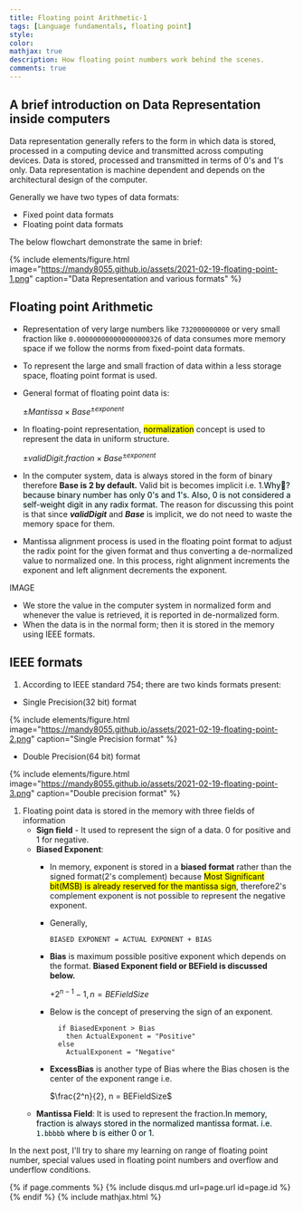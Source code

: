 ```yaml
---
title: Floating point Arithmetic-1
tags: [Language fundamentals, floating point]
style:
color:
mathjax: true
description: How floating point numbers work behind the scenes.
comments: true
---
```


## A brief introduction on Data Representation inside computers

Data representation generally refers to the form in which data is stored, processed in a computing device and transmitted across computing devices. Data is stored, processed and transmitted in terms of 0's and 1's only. Data representation is machine dependent and depends on the architectural design of the computer.

Generally we have two types of data formats:
- Fixed point data formats
- Floating point data formats

The below flowchart demonstrate the same in brief:

{% include elements/figure.html image="https://mandy8055.github.io/assets/2021-02-19-floating-point-1.png" caption="Data Representation and various formats" %}

## Floating point Arithmetic

- Representation of very large numbers like <code>732000000000</code> or very small fraction like <code>0.000000000000000000326</code> of data consumes more memory space if we follow the norms from fixed-point data formats.
- To represent the large and small fraction of data within a less storage space, floating point format is used.
- General format of floating point data is:
  
    $\pm Mantissa \times Base^{\pm exponent}$

- In floating-point representation, <mark style="background-color: yellow">normalization</mark> concept is used to represent the data in uniform structure.

    $\pm validDigit.fraction \times Base^{\pm exponent}$

- In the computer system, data is always stored in the form of binary therefore **Base is 2 by default.** Valid bit is becomes implicit i.e. 1.<mark style="background-color: azure">Why:thinking:?because binary number has only 0's and 1's. Also, 0 is not considered a self-weight digit in any radix format.</mark> The reason for discussing this point is that since _**validDigit**_ and _**Base**_ is implicit, we do not need to waste the memory space for them.
- Mantissa alignment process is used in the floating point format to adjust the radix point for the given format and thus converting a de-normalized value to normalized one. In this process, right alignment increments the exponent and left alignment decrements the exponent.

IMAGE

- We store the value in the computer system in normalized form and whenever the value is retrieved, it is reported in de-normalized form.
- When the data is in the normal form; then it is stored in the memory using IEEE formats.

## IEEE formats

1. According to IEEE standard 754; there are two kinds formats present:
  - Single Precision(32 bit) format

{% include elements/figure.html image="https://mandy8055.github.io/assets/2021-02-19-floating-point-2.png" caption="Single Precision format" %}

  - Double Precision(64 bit) format

{% include elements/figure.html image="https://mandy8055.github.io/assets/2021-02-19-floating-point-3.png" caption="Double precision format" %}

1. Floating point data is stored in the memory with three fields of information
   * **Sign field** - It used to represent the sign of a data. 0 for positive and 1 for negative.
   * **Biased Exponent**:
      *  In memory, exponent is stored in a **biased format** rather than the signed format(2's complement) because <mark style="background-color: yellow">Most Significant bit(MSB) is already reserved for the mantissa sign</mark>, therefore2's complement exponent is not possible to represent the negative exponent.
      *  Generally,
        
            ```BIASED EXPONENT = ACTUAL EXPONENT + BIAS```

      * **Bias** is maximum possible positive exponent which depends on the format. **Biased Exponent field or BEField is discussed below.** 
  
        $+2^{n - 1} - 1, n = BEFieldSize$
   
      * Below is the concept of preserving the sign of an exponent.
        ```shell
          if BiasedExponent > Bias
            then ActualExponent = "Positive"
          else
            ActualExponent = "Negative"
        ```
        
      * **ExcessBias** is another type of Bias where the Bias chosen is the center of the exponent range i.e.
  
         $\frac{2^n}{2}, n = BEFieldSize$
   * **Mantissa Field**: It is used to represent the fraction.<mark style="background-color: azure">In memory, fraction is always stored in the normalized mantissa format. i.e. <code>1.bbbbb</code> where b is either 0 or 1.</mark>

In the next post, I'll try to share my learning on range of floating point number, special values used in floating point numbers and overflow and underflow conditions.

{% if page.comments %} {% include disqus.md url=page.url id=page.id %} {% endif %}
{% include mathjax.html %}
